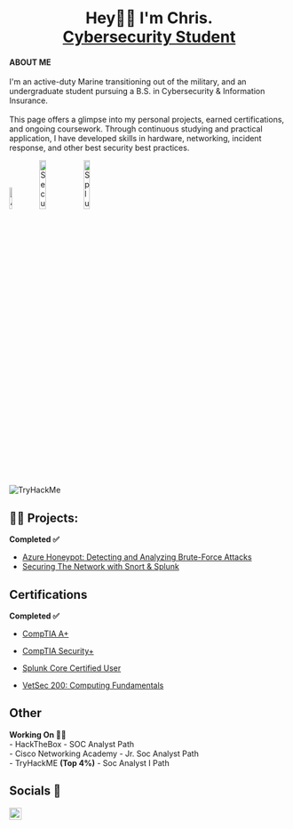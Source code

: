 <div id="header" align="center">

<h1>Hey👋🏽 I'm Chris. 
  <br/>
  <a href="https://www.wgu.edu/">Cybersecurity Student</a></h1>
</div>
  <h4>ABOUT ME</h4>
  
  <p>I'm an active-duty Marine transitioning out of the military, and an undergraduate student pursuing a B.S. in Cybersecurity & Information Insurance.
    <br/>
    <br/>
This page offers a glimpse into my personal projects, earned certifications, and ongoing coursework. Through continuous studying and practical application, I have developed skills in hardware, networking, incident response, and other best security best practices. </p>
  <div>
  <img src="https://imgur.com/fSwH8CQ.png" height="10%" width="10%" alt="A+">
  <img src="https://imgur.com/xBuhOIm.png" height="15%" width="15%" alt="Security+">
  <img src="https://imgur.com/bMKq2zg.png" height="15%" width="15%" alt="Splunk">
    </br>
  <img src="https://tryhackme-badges.s3.amazonaws.com/Crypss.png" alt="TryHackMe">
  
  </div>
<h2>👨‍💻 Projects:</h2>
<b>Completed ✅</b>

  - [Azure Honeypot: Detecting and Analyzing Brute-Force Attacks](https://github.com/Crypss22/AzureSIEM)
  - [Securing The Network with Snort & Splunk](https://github.com/Crypss22/ThreatDefense)

 <h2>Certifications</h2>
  <b>Completed ✅</b>

  - [CompTIA A+](https://github.com/Crypss22/Crypss22/blob/main/CompTIA%20A%2B%20ce%20certificate.pdf)
  
  - [CompTIA Security+](https://github.com/Crypss22/Crypss22/blob/main/CompTIA%20Security%2B%20ce%20certificate.pdf)
 
  - [Splunk Core Certified User](https://github.com/Crypss22/Crypss22/blob/main/SplunkCoreCertifiedUser.pdf)
    
  - [VetSec 200: Computing Fundamentals](https://github.com/Crypss22/Crypss22/blob/main/VetSec%20200%20Computing%20Fundamentals.pdf)

  <h2>Other</h2>
  <b>Working On 🧑‍💻</b>
  </br>
  - HackTheBox - SOC Analyst Path
  </br>
  - Cisco Networking Academy - Jr. Soc Analyst Path
  </br>
   - TryHackME <b>(Top 4%)</b> - Soc Analyst I Path

<h2>Socials 🤳</h2>

[<img align="left" alt="ChrisF | LinkedIn" width="22px" src="https://cdn.jsdelivr.net/npm/simple-icons@v3/icons/linkedin.svg" />][linkedin]

[linkedin]: https://www.linkedin.com/in/chrisfeurtado/
